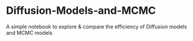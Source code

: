 # Diffusion-Models-and-MCMC
A simple notebook to explore &amp; compare the efficiency of Diffusion models and MCMC models

